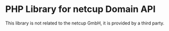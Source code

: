 # PHP Library for netcup Domain API

This library is not related to the netcup GmbH, it is provided by a third party.
